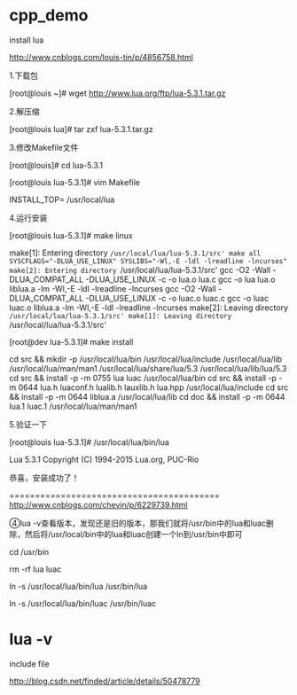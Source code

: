 # cpp_demo

install lua


http://www.cnblogs.com/louis-tin/p/4856758.html

1.下载包

[root@louis ~]# wget http://www.lua.org/ftp/lua-5.3.1.tar.gz

2.解压缩

[root@louis lua]# tar zxf lua-5.3.1.tar.gz

3.修改Makefile文件

[root@louis]# cd lua-5.3.1

[root@louis lua-5.3.1]# vim Makefile

INSTALL_TOP= /usr/local/lua

4.运行安装

[root@louis lua-5.3.1]# make linux

make[1]: Entering directory `/usr/local/lua/lua-5.3.1/src'
make all SYSCFLAGS="-DLUA_USE_LINUX" SYSLIBS="-Wl,-E -ldl -lreadline -lncurses"
make[2]: Entering directory `/usr/local/lua/lua-5.3.1/src'
gcc -O2 -Wall -DLUA_COMPAT_ALL -DLUA_USE_LINUX -c -o lua.o lua.c
gcc -o lua lua.o liblua.a -lm -Wl,-E -ldl -lreadline -lncurses 
gcc -O2 -Wall -DLUA_COMPAT_ALL -DLUA_USE_LINUX -c -o luac.o luac.c
gcc -o luac luac.o liblua.a -lm -Wl,-E -ldl -lreadline -lncurses 
make[2]: Leaving directory `/usr/local/lua/lua-5.3.1/src'
make[1]: Leaving directory `/usr/local/lua/lua-5.3.1/src'

[root@dev lua-5.3.1]# make install

cd src && mkdir -p /usr/local/lua/bin /usr/local/lua/include /usr/local/lua/lib /usr/local/lua/man/man1 /usr/local/lua/share/lua/5.3 /usr/local/lua/lib/lua/5.3
cd src && install -p -m 0755 lua luac /usr/local/lua/bin
cd src && install -p -m 0644 lua.h luaconf.h lualib.h lauxlib.h lua.hpp /usr/local/lua/include
cd src && install -p -m 0644 liblua.a /usr/local/lua/lib
cd doc && install -p -m 0644 lua.1 luac.1 /usr/local/lua/man/man1

5.验证一下

[root@louis lua-5.3.1]# /usr/local/lua/bin/lua

Lua 5.3.1  Copyright (C) 1994-2015 Lua.org, PUC-Rio


> 
恭喜，安装成功了！


=========================================
http://www.cnblogs.com/chevin/p/6229739.html

④lua -v查看版本，发现还是旧的版本，那我们就将/usr/bin中的lua和luac删除，然后将/usr/local/bin中的lua和luac创建一个ln到/usr/bin中即可

cd /usr/bin

rm -rf lua luac

ln -s /usr/local/lua/bin/lua /usr/bin/lua

ln -s /usr/local/lua/bin/luac /usr/bin/luac

lua -v
===========================================

include file

http://blog.csdn.net/finded/article/details/50478779



